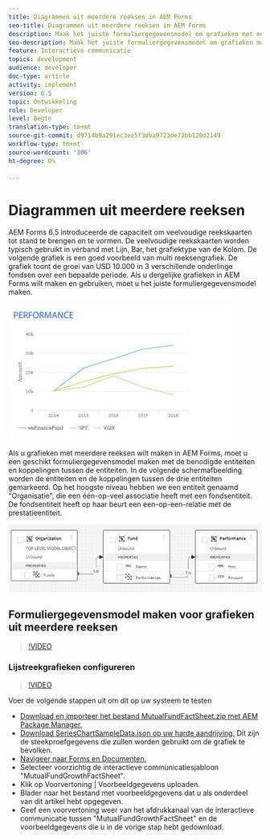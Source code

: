 ```yaml
---
title: Diagrammen uit meerdere reeksen in AEM Forms
seo-title: Diagrammen uit meerdere reeksen in AEM Forms
description: Maak het juiste formuliergegevensmodel om grafieken met meerdere reeksen te maken in afdruk- en webkanaaldocumenten.
seo-description: Maak het juiste formuliergegevensmodel om grafieken met meerdere reeksen te maken in afdruk- en webkanaaldocumenten.
feature: Interactieve communicatie
topics: development
audience: developer
doc-type: article
activity: implement
version: 6.5
topic: Ontwikkeling
role: Developer
level: Begin
translation-type: tm+mt
source-git-commit: d9714b9a291ec3ee5f3dba9723de72bb120d2149
workflow-type: tm+mt
source-wordcount: '306'
ht-degree: 0%

---
```



# Diagrammen uit meerdere reeksen

AEM Forms 6.5 introduceerde de capaciteit om veelvoudige reekskaarten tot stand te brengen en te vormen. De veelvoudige reekskaarten worden typisch gebruikt in verband met Lijn, Bar, het grafiektype van de Kolom. De volgende grafiek is een goed voorbeeld van multi reeksengrafiek. De grafiek toont de groei van USD 10.000 in 3 verschillende onderlinge fondsen over een bepaalde periode. Als u dergelijke grafieken in AEM Forms wilt maken en gebruiken, moet u het juiste formuliergegevensmodel maken.

![multiseries](assets/seriescharts.jfif)

Als u grafieken met meerdere reeksen wilt maken in AEM Forms, moet u een geschikt formuliergegevensmodel maken met de benodigde entiteiten en koppelingen tussen de entiteiten. In de volgende schermafbeelding worden de entiteiten en de koppelingen tussen de drie entiteiten gemarkeerd. Op het hoogste niveau hebben we een entiteit genaamd &quot;Organisatie&quot;, die een één-op-veel associatie heeft met een fondsentiteit. De fondsentiteit heeft op haar beurt een een-op-een-relatie met de prestatieentiteit.

![formdatamodel](assets/formdatamodel.jfif)


## Formuliergegevensmodel maken voor grafieken uit meerdere reeksen

>[!VIDEO](https://video.tv.adobe.com/v/26352/quality=9)


### Lijstreekgrafieken configureren

>[!VIDEO](https://video.tv.adobe.com/v/26353?quality=9&learn=on)


Voer de volgende stappen uit om dit op uw systeem te testen

* [Download en importeer het bestand MutualFundFactSheet.zip met AEM Package Manager.](assets/mutualfundfactsheet.zip)
* [Download SeriesChartSampleData.json op uw harde aandrijving.](assets/serieschartsampledata.json) Dit zijn de steekproefgegevens die zullen worden gebruikt om de grafiek te bevolken.
* [Navigeer naar Forms en Documenten.](https://helpx.adobe.com/aem/forms.html/content/dam/formsanddocuments.html)
* Selecteer voorzichtig de interactieve communicatiesjabloon &quot;MutualFundGrowthFactSheet&quot;.
* Klik op Voorvertoning | Voorbeeldgegevens uploaden.
* Blader naar het bestand met voorbeeldgegevens dat u als onderdeel van dit artikel hebt opgegeven.
* Geef een voorvertoning weer van het afdrukkanaal van de interactieve communicatie tussen &quot;MutualFundGrowthFactSheet&quot; en de voorbeeldgegevens die u in de vorige stap hebt gedownload.
